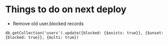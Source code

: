# Things to do on next deploy

* Remove old user.blocked records

```
db.getCollection('users').update({blocked: {$exists: true}}, {$unset: {blocked: true}}, {multi: true})

```